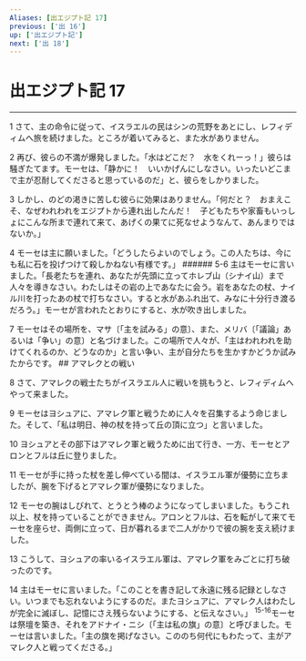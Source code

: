 ```yaml
---
Aliases: [出エジプト記 17]
previous: ['出 16']
up: ['出エジプト記']
next: ['出 18']
---
```

# 出エジプト記 17

***




1 
さて、主の命令に従って、イスラエルの民はシンの荒野をあとにし、レフィディムへ旅を続けました。ところが着いてみると、また水がありません。 



2 
再び、彼らの不満が爆発しました。「水はどこだ？　水をくれーっ！」彼らは騒ぎたてます。モーセは、「静かに！　いいかげんにしなさい。いったいどこまで主が忍耐してくださると思っているのだ」と、彼らをしかりました。 



3 
しかし、のどの渇きに苦しむ彼らに効果はありません。「何だと？　おまえこそ、なぜわれわれをエジプトから連れ出したんだ！　子どもたちや家畜もいっしょにこんな所まで連れて来て、あげくの果てに死なせようなんて、あんまりではないか。」 



4 
モーセは主に願いました。「どうしたらよいのでしょう。この人たちは、今にも私に石を投げつけて殺しかねない有様です。」 ###### 5-6 主はモーセに言いました。「長老たちを連れ、あなたが先頭に立ってホレブ山（シナイ山）まで人々を導きなさい。わたしはその岩の上であなたに会う。岩をあなたの杖、ナイル川を打ったあの杖で打ちなさい。すると水があふれ出て、みなに十分行き渡るだろう。」モーセが言われたとおりにすると、水が吹き出しました。 



7 
モーセはその場所を、マサ〔「主を試みる」の意〕、また、メリバ〔「議論」あるいは「争い」の意〕と名づけました。この場所で人々が、「主はわれわれを助けてくれるのか、どうなのか」と言い争い、主が自分たちを生かすかどうか試みたからです。 ## アマレクとの戦い 



8 
さて、アマレクの戦士たちがイスラエル人に戦いを挑もうと、レフィディムへやって来ました。 



9 
モーセはヨシュアに、アマレク軍と戦うために人々を召集するよう命じました。そして、「私は明日、神の杖を持って丘の頂に立つ」と言いました。 



10 
ヨシュアとその部下はアマレク軍と戦うために出て行き、一方、モーセとアロンとフルは丘に登りました。 



11 
モーセが手に持った杖を差し伸べている間は、イスラエル軍が優勢に立ちましたが、腕を下げるとアマレク軍が優勢になりました。 



12 
モーセの腕はしびれて、とうとう棒のようになってしまいました。もうこれ以上、杖を持っていることができません。アロンとフルは、石を転がして来てモーセを座らせ、両側に立って、日が暮れるまで二人がかりで彼の腕を支え続けました。 



13 
こうして、ヨシュアの率いるイスラエル軍は、アマレク軍をみごとに打ち破ったのです。 



14 
主はモーセに言いました。「このことを書き記して永遠に残る記録としなさい。いつまでも忘れないようにするのだ。またヨシュアに、アマレク人はわたしが完全に滅ぼし、記憶にさえ残らないようにする、と伝えなさい。」 <sup class="versenum">15-16</sup>モーセは祭壇を築き、それをアドナイ・ニシ〔「主は私の旗」の意〕と呼びました。モーセは言いました。「主の旗を掲げなさい。こののち何代にもわたって、主がアマレク人と戦ってくださる。」
